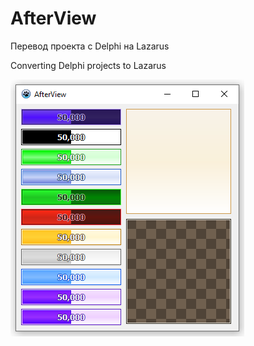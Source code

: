 # AfterView
Перевод проекта с Delphi на Lazarus

Converting Delphi projects to Lazarus

![image](/image.png "image")
